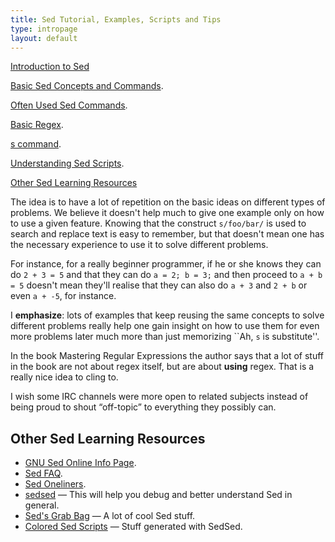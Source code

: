```yaml
---
title: Sed Tutorial, Examples, Scripts and Tips
type: intropage
layout: default
---
```


[Introduction to Sed](intro-to-sed.html)

[Basic Sed Concepts and Commands](often-used-commands.html).

[Often Used Sed Commands](often-used-commands.html).

[Basic Regex](basic-regex.html).

[s command](s-substitute-command.html).

[Understanding Sed Scripts](understanding-sed-scripts.html).


<p><a href='#other-sed-learning-resources'>Other Sed Learning Resources</a></p>

The idea is to have a lot of repetition on the basic ideas on different types
of problems. We believe it doesn't help much to give one example only on how to
use a given feature. Knowing that the construct `s/foo/bar/` is used to search
and replace text is easy to remember, but that doesn't mean one has the
necessary experience to use it to solve different problems.

For instance, for a really beginner programmer, if he or she knows they can
do `2 + 3 = 5` and that they can do `a = 2; b = 3;` and then proceed to
`a + b = 5` doesn't mean they'll realise that they can also do `a + 3` and
`2 + b` or even `a + -5`, for instance.

I **emphasize**: lots of examples that keep reusing the same concepts to solve
different problems really help one gain insight on how to use them for even
more problems later much more than just memorizing ``Ah, `s` is substitute''.

In the book Mastering Regular Expressions the author says that a lot of stuff
in the book are not about regex itself, but are about **using** regex. That is a really
nice idea to cling to.

I wish some IRC channels were more open to related subjects instead of being
proud to shout “off-topic” to everything they possibly can.


## Other Sed Learning Resources ##

- [GNU Sed Online Info Page](https://www.gnu.org/software/sed/manual/sed.html).
- [Sed FAQ](http://sed.sourceforge.net/sedfaq.html).
- [Sed Oneliners](http://sed.sourceforge.net/sed1line.txt).
- [sedsed](http://aurelio.net/projects/sedsed/) &mdash; This will help you debug
and better understand Sed in general.
- [Sed's Grab Bag](http://sed.sourceforge.net/grabbag/scripts/) &mdash; A lot
of cool Sed stuff.
- [Colored Sed Scripts](http://sed.sourceforge.net/local/scripts/) &mdash;
Stuff generated with SedSed.


